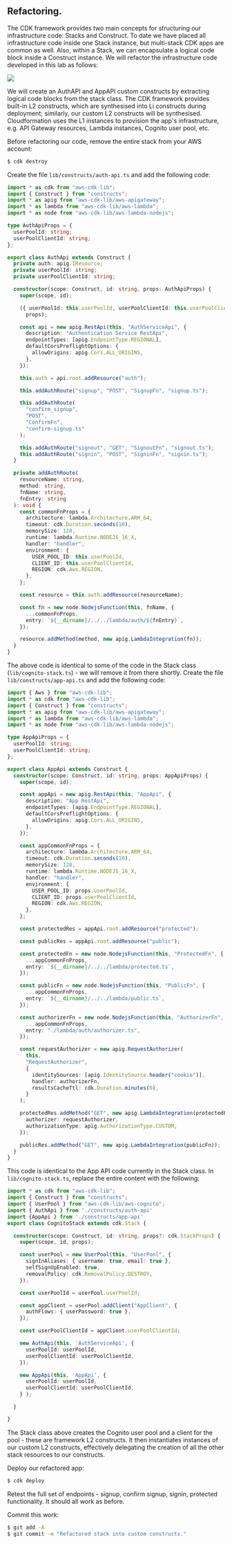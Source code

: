 ## Refactoring.

The CDK framework provides two main concepts for structuring our infrastructure code: Stacks and Construct. To date we have placed all infrastructure code inside one Stack instance, but multi-stack CDK apps are common as well. Also, within a Stack, we can encapsulate a logical code block inside a Construct instance. We will refactor the infrastructure code developed in this lab as follows:

![][construct]

We will create an AuthAPI and AppAPI custom constructs by extracting logical code blocks from the stack class. The CDK framework provides built-in L2 constructs, which are synthesised into Li constructs during deployment; similarly, our custom L2 constructs will be synthesised. Cloudformation uses the L1 instances to provision the app's infrastructure, e.g. API Gateway resources, Lambda instances, Cognito user pool, etc.

Before refactoring our code, remove the entire stack from your AWS account:
~~~bash
$ cdk destroy
~~~

Create the file `lib/constructs/auth-api.ts` and add the following code:
~~~ts
import * as cdk from "aws-cdk-lib";
import { Construct } from "constructs";
import * as apig from "aws-cdk-lib/aws-apigateway";
import * as lambda from "aws-cdk-lib/aws-lambda";
import * as node from "aws-cdk-lib/aws-lambda-nodejs";

type AuthApiProps = {
  userPoolId: string;
  userPoolClientId: string;
};

export class AuthApi extends Construct {
  private auth: apig.IResource;
  private userPoolId: string;
  private userPoolClientId: string;

  constructor(scope: Construct, id: string, props: AuthApiProps) {
    super(scope, id);

    ({ userPoolId: this.userPoolId, userPoolClientId: this.userPoolClientId } =
      props);

    const api = new apig.RestApi(this, "AuthServiceApi", {
      description: "Authentication Service RestApi",
      endpointTypes: [apig.EndpointType.REGIONAL],
      defaultCorsPreflightOptions: {
        allowOrigins: apig.Cors.ALL_ORIGINS,
      },
    });

    this.auth = api.root.addResource("auth");

    this.addAuthRoute("signup", "POST", "SignupFn", "signup.ts");

    this.addAuthRoute(
      "confirm_signup",
      "POST",
      "ConfirmFn",
      "confirm-signup.ts"
    );

    this.addAuthRoute("signout", "GET", "SignoutFn", "signout.ts");
    this.addAuthRoute("signin", "POST", "SigninFn", "signin.ts");
  }

  private addAuthRoute(
    resourceName: string,
    method: string,
    fnName: string,
    fnEntry: string
  ): void {
    const commonFnProps = {
      architecture: lambda.Architecture.ARM_64,
      timeout: cdk.Duration.seconds(10),
      memorySize: 128,
      runtime: lambda.Runtime.NODEJS_16_X,
      handler: "handler",
      environment: {
        USER_POOL_ID: this.userPoolId,
        CLIENT_ID: this.userPoolClientId,
        REGION: cdk.Aws.REGION,
      },
    };

    const resource = this.auth.addResource(resourceName);

    const fn = new node.NodejsFunction(this, fnName, {
      ...commonFnProps,
      entry: `${__dirname}/../../lambda/auth/${fnEntry}`,
    });

    resource.addMethod(method, new apig.LambdaIntegration(fn));
  }
}
~~~
The above code is identical to some of the code in the Stack class (`lib/cognito-stack.ts`) - we will remove it from there shortly. Create the file `lib/constructs/app-api.ts` and add the following code:
~~~ts
import { Aws } from "aws-cdk-lib";
import * as cdk from "aws-cdk-lib";
import { Construct } from "constructs";
import * as apig from "aws-cdk-lib/aws-apigateway";
import * as lambda from "aws-cdk-lib/aws-lambda";
import * as node from "aws-cdk-lib/aws-lambda-nodejs";

type AppApiProps = {
  userPoolId: string;
  userPoolClientId: string;
};

export class AppApi extends Construct {
  constructor(scope: Construct, id: string, props: AppApiProps) {
    super(scope, id);

    const appApi = new apig.RestApi(this, "AppApi", {
      description: "App RestApi",
      endpointTypes: [apig.EndpointType.REGIONAL],
      defaultCorsPreflightOptions: {
        allowOrigins: apig.Cors.ALL_ORIGINS,
      },
    });

    const appCommonFnProps = {
      architecture: lambda.Architecture.ARM_64,
      timeout: cdk.Duration.seconds(10),
      memorySize: 128,
      runtime: lambda.Runtime.NODEJS_16_X,
      handler: "handler",
      environment: {
        USER_POOL_ID: props.userPoolId,
        CLIENT_ID: props.userPoolClientId,
        REGION: cdk.Aws.REGION,
      },
    };

    const protectedRes = appApi.root.addResource("protected");

    const publicRes = appApi.root.addResource("public");

    const protectedFn = new node.NodejsFunction(this, "ProtectedFn", {
      ...appCommonFnProps,
      entry: `${__dirname}/../../lambda/protected.ts`,
    });

    const publicFn = new node.NodejsFunction(this, "PublicFn", {
      ...appCommonFnProps,
      entry: `${__dirname}/../../lambda/public.ts`,
    });

    const authorizerFn = new node.NodejsFunction(this, "AuthorizerFn", {
      ...appCommonFnProps,
      entry: "./lambda/auth/authorizer.ts",
    });

    const requestAuthorizer = new apig.RequestAuthorizer(
      this,
      "RequestAuthorizer",
      {
        identitySources: [apig.IdentitySource.header("cookie")],
        handler: authorizerFn,
        resultsCacheTtl: cdk.Duration.minutes(0),
      }
    );

    protectedRes.addMethod("GET", new apig.LambdaIntegration(protectedFn), {
      authorizer: requestAuthorizer,
      authorizationType: apig.AuthorizationType.CUSTOM,
    });

    publicRes.addMethod("GET", new apig.LambdaIntegration(publicFn));
  }
}
~~~
This code is identical to the App API code currently in the Stack class. In `lib/cognito-stack.ts`, replace the entire content with the following:
~~~ts
import * as cdk from "aws-cdk-lib";
import { Construct } from "constructs";
import { UserPool } from "aws-cdk-lib/aws-cognito";
import { AuthApi } from './constructs/auth-api'
import {AppApi } from './constructs/app-api'
export class CognitoStack extends cdk.Stack {

  constructor(scope: Construct, id: string, props?: cdk.StackProps) {
    super(scope, id, props);

    const userPool = new UserPool(this, "UserPool", {
      signInAliases: { username: true, email: true },
      selfSignUpEnabled: true,
      removalPolicy: cdk.RemovalPolicy.DESTROY,
    });

    const userPoolId = userPool.userPoolId;

    const appClient = userPool.addClient("AppClient", {
      authFlows: { userPassword: true },
    });

    const userPoolClientId = appClient.userPoolClientId;

    new AuthApi(this, 'AuthServiceApi', {
      userPoolId: userPoolId,
      userPoolClientId: userPoolClientId,
    });

    new AppApi(this, 'AppApi', {
      userPoolId: userPoolId,
      userPoolClientId: userPoolClientId,
    } );

  } 

}
~~~
The Stack class above creates the Cognito user pool and a client for the pool - these are framework L2 constructs. It then instantiates instances of our custom L2 constructs, effectively delegating the creation of all the other stack resources to our constructs.

Deploy our refactored app:
~~~bash
$ cdk deploy
~~~

Retest the full set of endpoints - signup, confirm signup, signin, protected functionality. It should all work as before.

Commit this work:
~~~bash
$ git add -A
$ git commit -m "Refactored stack into custom constructs."
~~~
[construct]: ./img/construct.png
 